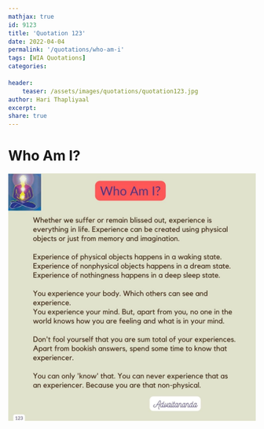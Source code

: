 ```yaml
---
mathjax: true
id: 9123
title: 'Quotation 123'
date: 2022-04-04
permalink: '/quotations/who-am-i'
tags: [WIA Quotations] 
categories: 

header:
    teaser: /assets/images/quotations/quotation123.jpg
author: Hari Thapliyaal 
excerpt:
share: true 
---
```


# Who Am I?

![Who Am I?](/assets/images/quotations/quotation123.jpg)
